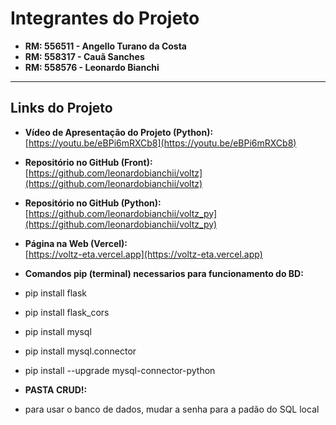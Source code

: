 # Integrantes do Projeto

- **RM: 556511 - Angello Turano da Costa**  
- **RM: 558317 - Cauã Sanches**  
- **RM: 558576 - Leonardo Bianchi**  

---

## Links do Projeto

- **Vídeo de Apresentação do Projeto (Python):**  
  [https://youtu.be/eBPi6mRXCb8](https://youtu.be/eBPi6mRXCb8)

- **Repositório no GitHub (Front):**  
  [https://github.com/leonardobianchii/voltz](https://github.com/leonardobianchii/voltz)

- **Repositório no GitHub (Python):**  
  [https://github.com/leonardobianchii/voltz_py](https://github.com/leonardobianchii/voltz_py)

- **Página na Web (Vercel):**  
  [https://voltz-eta.vercel.app](https://voltz-eta.vercel.app)

- **Comandos pip (terminal) necessarios para funcionamento do BD:**
- pip install flask
- pip install flask_cors
- pip install mysql
- pip install mysql.connector
- pip install --upgrade mysql-connector-python

- **PASTA CRUD!:**
- para usar o banco de dados, mudar a senha para a padão do SQL local  
